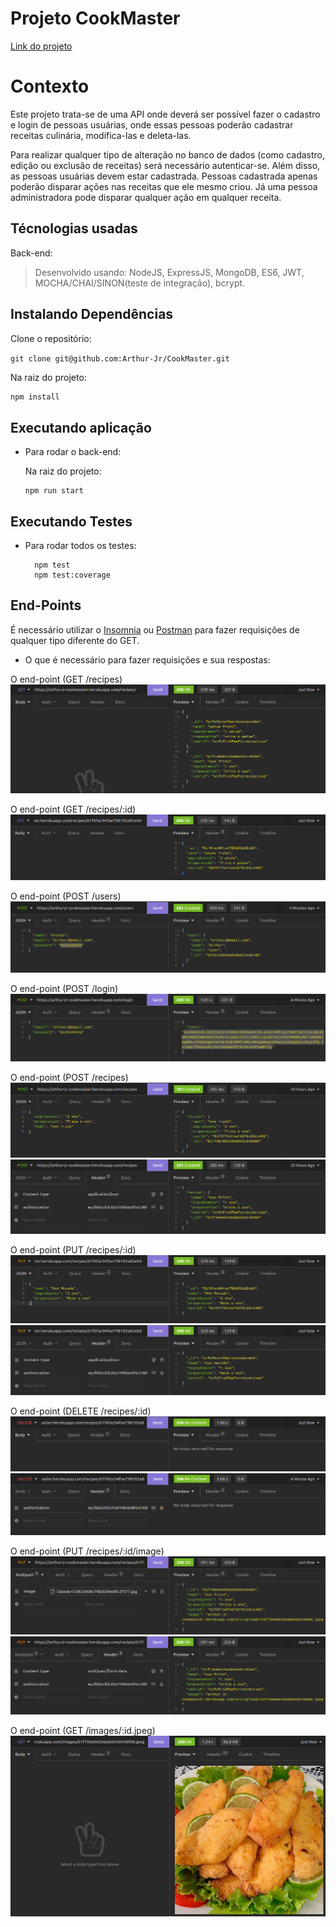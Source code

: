 # Projeto CookMaster

[Link do projeto](https://arthur-jr-cookmaster.herokuapp.com/recipes)

# Contexto

Este projeto trata-se de uma API onde deverá ser possível fazer o cadastro e login de pessoas usuárias, onde essas pessoas poderão cadastrar
receitas culinária, modifica-las e deleta-las.

Para realizar qualquer tipo de alteração no banco de dados (como cadastro, edição ou exclusão de receitas) será necessário autenticar-se.
Além disso, as pessoas usuárias devem estar cadastrada.
Pessoas cadastrada apenas poderão disparar ações nas receitas que ele mesmo criou.
Já uma pessoa administradora pode disparar qualquer ação em qualquer receita.

## Técnologias usadas

Back-end:

> Desenvolvido usando: NodeJS, ExpressJS, MongoDB, ES6, JWT, MOCHA/CHAI/SINON(teste de integração), bcrypt.

## Instalando Dependências

Clone o repositório:

```git clone git@github.com:Arthur-Jr/CookMaster.git ```

Na raiz do projeto:
```bash
npm install
``` 
## Executando aplicação

* Para rodar o back-end:

  Na raiz do projeto:

  ```
  npm run start
  ```

## Executando Testes

* Para rodar todos os testes:

  ```
    npm test
    npm test:coverage
  ```
  
 ## End-Points
 
 É necessário utilizar o [Insomnia](https://insomnia.rest/download) ou [Postman](https://www.postman.com/)
  para fazer requisições de qualquer tipo diferente do GET.
 
 * O que é necessário para fazer requisições e sua respostas:
 
  O end-point (GET /recipes)
  ![/recipes](./public/get-all-recipes.png)
  
  O end-point (GET /recipes/:id)
  ![/recipes/:id](./public/recipe-by-id.png)
  
  O end-point (POST /users)
  ![/users](./public/register-user.png)

  O end-point (POST /login)
  ![/login](./public/user-login.png)
  
  O end-point (POST /recipes)
  ![/recipes](./public/add-recipe.png)
  ![/recipes/auth](./public/add-recipe-auth.png)
  
  O end-point (PUT /recipes/:id)
  ![/recipes/:id](./public/edit-recipe.png)
  ![/recipes/auth](./public/edit-recipe-auth.png)
  
  O end-point (DELETE /recipes/:id)
  ![/recipes/:id](./public/delete-recipe.png)
  ![/recipes/auth](./public/delete-recipe-auth.png)
  
  O end-point (PUT /recipes/:id/image)
  ![/recipes/:id](./public/add-recipe-image.png)
  ![/recipes/auth](./public/add-recipe-image-auth.png)
  
  O end-point (GET /images/:id.jpeg)
  ![/images/:id](./public/get-recipe-image.png)
  
